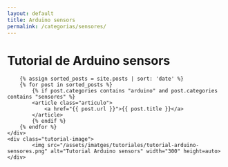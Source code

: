 ```yaml
---
layout: default
title: Arduino sensors
permalink: /categorias/sensores/
---
```


<link rel="stylesheet" href="{{ '/assets/css/categories.css' | relative_url }}">

<div class="tutorial-container">
    <div class="tutorial-content">
            <h1>Tutorial de Arduino sensors</h1>

        {% assign sorted_posts = site.posts | sort: 'date' %}
        {% for post in sorted_posts %}
            {% if post.categories contains "arduino" and post.categories contains "sensores" %}
            <article class="articulo">
                <a href="{{ post.url }}">{{ post.title }}</a>
            </article>
            {% endif %}
        {% endfor %}
    </div>
    <div class="tutorial-image">
            <img src="/assets/imatges/tutoriales/tutorial-arduino-sensores.png" alt="Tutorial Arduino sensors" width="300" height=auto>
    </div>
</div>
